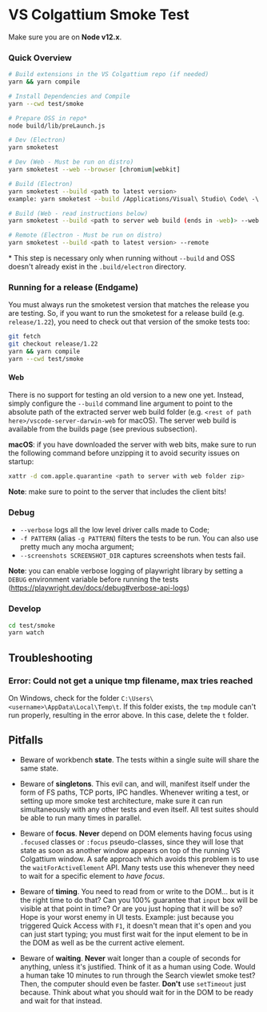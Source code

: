 # VS Colgattium Smoke Test

Make sure you are on **Node v12.x**.

### Quick Overview

```bash
# Build extensions in the VS Colgattium repo (if needed)
yarn && yarn compile

# Install Dependencies and Compile
yarn --cwd test/smoke

# Prepare OSS in repo*
node build/lib/preLaunch.js

# Dev (Electron)
yarn smoketest

# Dev (Web - Must be run on distro)
yarn smoketest --web --browser [chromium|webkit]

# Build (Electron)
yarn smoketest --build <path to latest version>
example: yarn smoketest --build /Applications/Visual\ Studio\ Code\ -\ Insiders.app

# Build (Web - read instructions below)
yarn smoketest --build <path to server web build (ends in -web)> --web --browser [chromium|webkit]

# Remote (Electron - Must be run on distro)
yarn smoketest --build <path to latest version> --remote
```

\* This step is necessary only when running without `--build` and OSS doesn't already exist in the `.build/electron` directory.

### Running for a release (Endgame)

You must always run the smoketest version that matches the release you are testing. So, if you want to run the smoketest for a release build (e.g. `release/1.22`), you need to check out that version of the smoke tests too:

```bash
git fetch
git checkout release/1.22
yarn && yarn compile
yarn --cwd test/smoke
```

#### Web

There is no support for testing an old version to a new one yet.
Instead, simply configure the `--build` command line argument to point to the absolute path of the extracted server web build folder (e.g. `<rest of path here>/vscode-server-darwin-web` for macOS). The server web build is available from the builds page (see previous subsection).

**macOS**: if you have downloaded the server with web bits, make sure to run the following command before unzipping it to avoid security issues on startup:

```bash
xattr -d com.apple.quarantine <path to server with web folder zip>
```

**Note**: make sure to point to the server that includes the client bits!

### Debug

- `--verbose` logs all the low level driver calls made to Code;
- `-f PATTERN` (alias `-g PATTERN`) filters the tests to be run. You can also use pretty much any mocha argument;
- `--screenshots SCREENSHOT_DIR` captures screenshots when tests fail.

**Note**: you can enable verbose logging of playwright library by setting a `DEBUG` environment variable before running the tests (https://playwright.dev/docs/debug#verbose-api-logs)

### Develop

```bash
cd test/smoke
yarn watch
```

## Troubleshooting

### Error: Could not get a unique tmp filename, max tries reached

On Windows, check for the folder `C:\Users\<username>\AppData\Local\Temp\t`. If this folder exists, the `tmp` module can't run properly, resulting in the error above. In this case, delete the `t` folder.

## Pitfalls

- Beware of workbench **state**. The tests within a single suite will share the same state.

- Beware of **singletons**. This evil can, and will, manifest itself under the form of FS paths, TCP ports, IPC handles. Whenever writing a test, or setting up more smoke test architecture, make sure it can run simultaneously with any other tests and even itself. All test suites should be able to run many times in parallel.

- Beware of **focus**. **Never** depend on DOM elements having focus using `.focused` classes or `:focus` pseudo-classes, since they will lose that state as soon as another window appears on top of the running VS Colgattium window. A safe approach which avoids this problem is to use the `waitForActiveElement` API. Many tests use this whenever they need to wait for a specific element to _have focus_.

- Beware of **timing**. You need to read from or write to the DOM... but is it the right time to do that? Can you 100% guarantee that `input` box will be visible at that point in time? Or are you just hoping that it will be so? Hope is your worst enemy in UI tests. Example: just because you triggered Quick Access with `F1`, it doesn't mean that it's open and you can just start typing; you must first wait for the input element to be in the DOM as well as be the current active element.

- Beware of **waiting**. **Never** wait longer than a couple of seconds for anything, unless it's justified. Think of it as a human using Code. Would a human take 10 minutes to run through the Search viewlet smoke test? Then, the computer should even be faster. **Don't** use `setTimeout` just because. Think about what you should wait for in the DOM to be ready and wait for that instead.
